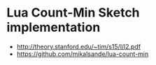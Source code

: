 # Lua Count-Min Sketch implementation

* http://theory.stanford.edu/~tim/s15/l/l2.pdf
* https://github.com/mikalsande/lua-count-min
